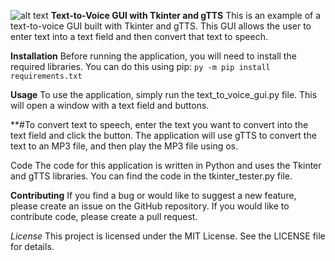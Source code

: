 ![alt text](http://url/to/img.png?raw=true)
**Text-to-Voice GUI with Tkinter and gTTS**
This is an example of a text-to-voice GUI built with Tkinter and gTTS. This GUI allows the user to enter text into a text field and then convert that text to speech.

**Installation**
Before running the application, you will need to install the required libraries. You can do this using pip:
``py -m pip install requirements.txt  ``


**Usage**
To use the application, simply run the text_to_voice_gui.py file. This will open a window with a text field and  buttons.

**#To convert text to speech, enter the text you want to convert into the text field and click the  button. The application will use gTTS to convert the text to an MP3 file, and then play the MP3 file using os.

Code
The code for this application is written in Python and uses the Tkinter and gTTS libraries. You can find the code in the tkinter_tester.py file.

**Contributing**
If you find a bug or would like to suggest a new feature, please create an issue on the GitHub repository. If you would like to contribute code, please create a pull request.

*License*
This project is licensed under the MIT License. See the LICENSE file for details.

